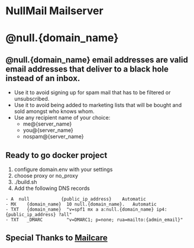 # NullMail Mailserver
# @null.{domain_name}

## @null.{domain_name} email addresses are valid email addresses that deliver to a black hole instead of an inbox.
  - Use it to avoid signing up for spam mail that has to be filtered or unsubscribed.
  - Use it to avoid being added to marketing lists that will be bought and sold amongst who knows whom.
  - Use any recipient name of your choice:
      - me@{server_name}
      - you@{server_name}
      - nospam@{server_name}

## Ready to go docker project
  1. configure domain.env with your settings
  2. choose proxy or no_proxy
  3. ./build.sh
  4. Add the following DNS records

    - A	 null	         {public_ip_address}	Automatic
    - MX	{domain_name}  10 null.{domain_name}.	Automatic
    - TXT	{domain_name}  "v=spf1 mx a a:null.{domain_name} ip4:{public_ip_address} ?all"
    - TXT	_DMARC	       "v=DMARC1; p=none; rua=mailto:{admin_email}"

## Special Thanks to [Mailcare](https://github.com/mailcare/mailcare)
